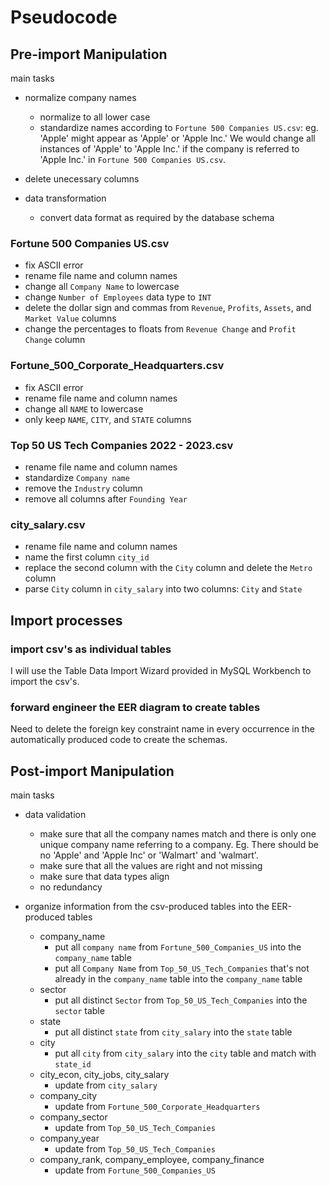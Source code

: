 # Pseudocode

## Pre-import Manipulation

main tasks

- normalize company names
  - normalize to all lower case
  - standardize names according to `Fortune 500 Companies US.csv`: eg. 'Apple' might appear as 'Apple' or 'Apple Inc.' We would change all instances of 'Apple' to 'Apple Inc.' if the company is referred to 'Apple Inc.' in `Fortune 500 Companies US.csv`.

- delete unecessary columns

- data transformation
  - convert data format as required by the database schema
  

### Fortune 500 Companies US.csv

- fix ASCII error
- rename file name and column names
- change all `Company Name` to lowercase
- change `Number of Employees` data type to `INT`
- delete the dollar sign and commas from `Revenue`, `Profits`, `Assets`, and `Market Value` columns
- change the percentages to floats from `Revenue Change` and `Profit Change` column

### Fortune_500_Corporate_Headquarters.csv

- fix ASCII error
- rename file name and column names
- change all `NAME` to lowercase
- only keep `NAME`, `CITY`, and `STATE` columns

### Top 50 US Tech Companies 2022 - 2023.csv

- rename file name and column names
- standardize `Company name`
- remove the `Industry` column
- remove all columns after `Founding Year`

### city_salary.csv

- rename file name and column names
- name the first column `city_id`
- replace the second column with the `City` column and delete the `Metro` column
- parse `City` column in `city_salary` into two columns: `City` and `State`

## Import processes

### import csv's as individual tables
I will use the Table Data Import Wizard provided in MySQL Workbench to import the csv's.

### forward engineer the EER diagram to create tables

Need to delete the foreign key constraint name in every occurrence in the automatically produced code to create the schemas.

## Post-import Manipulation

main tasks

- data validation
  - make sure that all the company names match and there is only one unique company name referring to a company. Eg. There should be no 'Apple' and 'Apple Inc' or 'Walmart' and 'walmart'.
  - make sure that all the values are right and not missing
  - make sure that data types align
  - no redundancy

- organize information from the csv-produced tables into the EER-produced tables
  - company_name
    - put all `company name` from `Fortune_500_Companies_US` into the `company_name` table
    - put all `Company Name` from `Top_50_US_Tech_Companies` that's not already in the `company_name` table into the `company_name` table
  - sector
    - put all distinct `Sector` from `Top_50_US_Tech_Companies` into the `sector` table
  - state
    - put all distinct `state` from `city_salary` into the `state` table
  - city
    - put all `city` from `city_salary` into the `city` table and match with `state_id`
  - city_econ, city_jobs, city_salary
    - update from `city_salary`
  - company_city
    - update from `Fortune_500_Corporate_Headquarters`
  - company_sector
    - update from `Top_50_US_Tech_Companies`
  - company_year
    - update from `Top_50_US_Tech_Companies`
  - company_rank, company_employee, company_finance
    - update from `Fortune_500_Companies_US`
